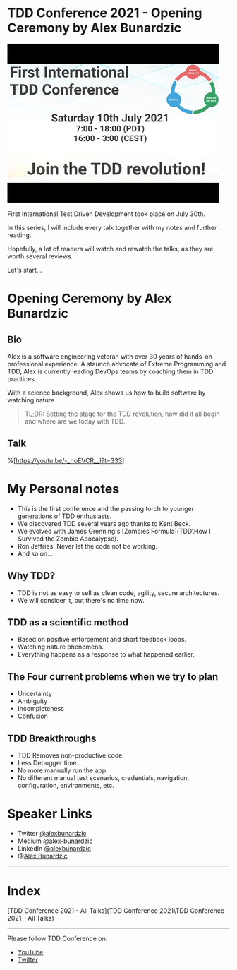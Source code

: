 # TDD Conference 2021 - Opening Ceremony by Alex Bunardzic

![TDD Conference 2021 - Opening Ceremony by Alex Bunardzic](tdd0.jpg)

First International Test Driven Development took place on July 30th. 

In this series, I will include every talk together with my notes and further reading.

Hopefully, a lot of readers will watch and rewatch the talks, as they are worth several reviews.

Let's start...

# Opening Ceremony by Alex Bunardzic

## Bio 

Alex is a software engineering veteran with over 30 years of hands-on professional experience. A staunch advocate of Extreme Programming and TDD, Alex is currently leading DevOps teams by coaching them in TDD practices. 

With a science background, Alex shows us how to build software by watching nature

> TL;DR: Setting the stage for the TDD revolution, how did it all begin and where are we today with TDD.

## Talk

%[https://youtu.be/-_noEVCR__I?t=333]

# My Personal notes

- This is the first conference and the passing torch to younger generations of TDD enthusiasts.
- We discovered TDD several years ago thanks to Kent Beck.
- We evolved with James Grenning's [Zombies Formula](TDD\How I Survived the Zombie Apocalypse).
- Ron Jeffries' Never let the code not be working.
- And so on...

## Why TDD?

- TDD is not as easy to sell as clean code, agility, secure architectures.
- We will consider it, but there's no time now.

## TDD as a scientific method

- Based on positive enforcement and short feedback loops.
- Watching nature phenomena.
- Everything happens as a response to what happened earlier.

## The Four current problems when we try to plan

- Uncertainty
- Ambiguity
- Incompleteness
- Confusion

## TDD Breakthroughs

- TDD Removes non-productive code.
- Less Debugger time.
- No more manually run the app.
- No different manual test scenarios, credentials, navigation, configuration, environments, etc.

# Speaker Links

- Twitter [@alexbunardzic](https://twitter.com/alexbunardzic)
- Medium [@alex-bunardzic](https://medium.com/alex-bunardzic)
- LinkedIn [@alexbunardzic](https://www.linkedin.com/in/alexbunardzic)
- @[Alex Bunardzic](@alexbunardzic)

* * *

# Index

[TDD Conference 2021 - All Talks](TDD Conference 2021\TDD Conference 2021 - All Talks)

* * *

Please follow TDD Conference on:

- [YouTube](https://www.youtube.com/channel/UCKn-DadPoyYssfAOMk1LSew)
- [Twitter](https://twitter.com/tddconf)